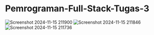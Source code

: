 # Pemrograman-Full-Stack-Tugas-3
![Screenshot 2024-11-15 211900](https://github.com/user-attachments/assets/eefdde5e-b424-4fdc-830c-ca07894ac80c)
![Screenshot 2024-11-15 211846](https://github.com/user-attachments/assets/872c4e1f-1933-444a-9998-a47c086515ce)
![Screenshot 2024-11-15 211736](https://github.com/user-attachments/assets/22f42342-312f-45bc-a0ac-5317dc5f5732)

